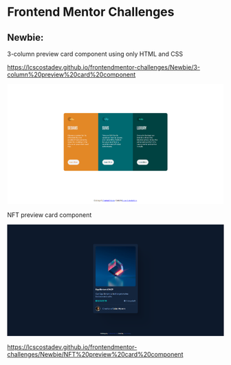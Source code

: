 # Frontend Mentor Challenges

## Newbie:

3-column preview card component using only HTML and CSS

https://lcscostadev.github.io/frontendmentor-challenges/Newbie/3-column%20preview%20card%20component

![](Newbie/3-column%20preview%20card%20component/images/screenshot-desktop.png)

NFT preview card component

![](Newbie/NFT%20preview%20card%20component/screenshots/desktop-screenshot.png)

https://lcscostadev.github.io/frontendmentor-challenges/Newbie/NFT%20preview%20card%20component

